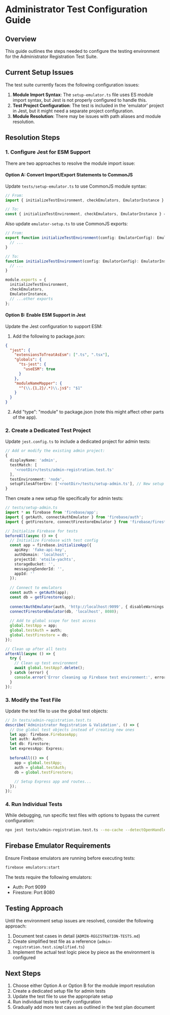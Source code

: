 # Administrator Test Configuration Guide

## Overview
This guide outlines the steps needed to configure the testing environment for the Administrator Registration Test Suite. 

## Current Setup Issues
The test suite currently faces the following configuration issues:

1. **Module Import Syntax**: The `setup-emulator.ts` file uses ES module import syntax, but Jest is not properly configured to handle this.
2. **Test Project Configuration**: The test is included in the 'emulator' project in Jest, but it might need a separate project configuration.
3. **Module Resolution**: There may be issues with path aliases and module resolution.

## Resolution Steps

### 1. Configure Jest for ESM Support
There are two approaches to resolve the module import issue:

#### Option A: Convert Import/Export Statements to CommonJS
Update `tests/setup-emulator.ts` to use CommonJS module syntax:
```typescript
// From:
import { initializeTestEnvironment, checkEmulators, EmulatorInstance } from './emulator-setup';

// To:
const { initializeTestEnvironment, checkEmulators, EmulatorInstance } = require('./emulator-setup');
```

Also update `emulator-setup.ts` to use CommonJS exports:
```typescript
// From:
export function initializeTestEnvironment(config: EmulatorConfig): EmulatorInstance {
  // ...
}

// To:
function initializeTestEnvironment(config: EmulatorConfig): EmulatorInstance {
  // ...
}

module.exports = {
  initializeTestEnvironment,
  checkEmulators,
  EmulatorInstance,
  // ...other exports
};
```

#### Option B: Enable ESM Support in Jest
Update the Jest configuration to support ESM:

1. Add the following to package.json:
```json
{
  "jest": {
    "extensionsToTreatAsEsm": [".ts", ".tsx"],
    "globals": {
      "ts-jest": {
        "useESM": true
      }
    },
    "moduleNameMapper": {
      "^(\\.{1,2}/.*)\\.js$": "$1"
    }
  }
}
```

2. Add "type": "module" to package.json (note this might affect other parts of the app).

### 2. Create a Dedicated Test Project
Update `jest.config.ts` to include a dedicated project for admin tests:

```typescript
// Add or modify the existing admin project:
{
  displayName: 'admin',
  testMatch: [
    '<rootDir>/tests/admin-registration.test.ts'
  ],
  testEnvironment: 'node',
  setupFilesAfterEnv: ['<rootDir>/tests/setup-admin.ts'], // New setup file
}
```

Then create a new setup file specifically for admin tests:

```typescript
// tests/setup-admin.ts
import * as firebase from 'firebase/app';
import { getAuth, connectAuthEmulator } from 'firebase/auth';
import { getFirestore, connectFirestoreEmulator } from 'firebase/firestore';

// Initialize Firebase for tests
beforeAll(async () => {
  // Initialize Firebase with test config
  const app = firebase.initializeApp({
    apiKey: 'fake-api-key',
    authDomain: 'localhost',
    projectId: 'etoile-yachts',
    storageBucket: '',
    messagingSenderId: '',
    appId: ''
  });
  
  // Connect to emulators
  const auth = getAuth(app);
  const db = getFirestore(app);
  
  connectAuthEmulator(auth, 'http://localhost:9099', { disableWarnings: true });
  connectFirestoreEmulator(db, 'localhost', 8080);
  
  // Add to global scope for test access
  global.testApp = app;
  global.testAuth = auth;
  global.testFirestore = db;
});

// Clean up after all tests
afterAll(async () => {
  try {
    // Clean up test environment
    await global.testApp?.delete();
  } catch (error) {
    console.error('Error cleaning up Firebase test environment:', error);
  }
});
```

### 3. Modify the Test File
Update the test file to use the global test objects:

```typescript
// In tests/admin-registration.test.ts
describe('Administrator Registration & Validation', () => {
  // Use global test objects instead of creating new ones
  let app: firebase.FirebaseApp;
  let auth: Auth;
  let db: Firestore;
  let expressApp: Express;
  
  beforeAll(() => {
    app = global.testApp;
    auth = global.testAuth;
    db = global.testFirestore;
    
    // Setup Express app and routes...
  });
});
```

### 4. Run Individual Tests
While debugging, run specific test files with options to bypass the current configuration:

```bash
npx jest tests/admin-registration.test.ts --no-cache --detectOpenHandles --testTimeout=60000
```

## Firebase Emulator Requirements
Ensure Firebase emulators are running before executing tests:

```bash
firebase emulators:start
```

The tests require the following emulators:
- Auth: Port 9099
- Firestore: Port 8080

## Testing Approach
Until the environment setup issues are resolved, consider the following approach:

1. Document test cases in detail (`ADMIN-REGISTRATION-TESTS.md`)
2. Create simplified test file as a reference (`admin-registration.test.simplified.ts`)
3. Implement the actual test logic piece by piece as the environment is configured

## Next Steps

1. Choose either Option A or Option B for the module import resolution
2. Create a dedicated setup file for admin tests
3. Update the test file to use the appropriate setup
4. Run individual tests to verify configuration
5. Gradually add more test cases as outlined in the test plan document